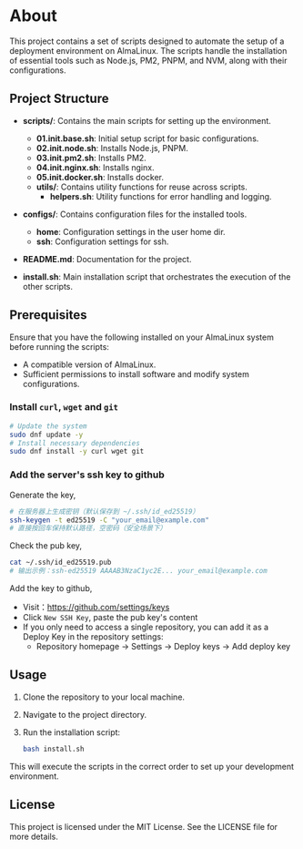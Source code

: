 # About

This project contains a set of scripts designed to automate the setup of a deployment environment on AlmaLinux. The scripts handle the installation of essential tools such as Node.js, PM2, PNPM, and NVM, along with their configurations.

## Project Structure

- **scripts/**: Contains the main scripts for setting up the environment.
  - **01.init.base.sh**: Initial setup script for basic configurations.
  - **02.init.node.sh**: Installs Node.js, PNPM.
  - **03.init.pm2.sh**: Installs PM2.
  - **04.init.nginx.sh**: Installs nginx.
  - **05.init.docker.sh**: Installs docker.
  - **utils/**: Contains utility functions for reuse across scripts.
    - **helpers.sh**: Utility functions for error handling and logging.
  
- **configs/**: Contains configuration files for the installed tools.
  - **home**: Configuration settings in the user home dir.
  - **ssh**: Configuration settings for ssh.

- **README.md**: Documentation for the project.

- **install.sh**: Main installation script that orchestrates the execution of the other scripts.

## Prerequisites

Ensure that you have the following installed on your AlmaLinux system before running the scripts:

- A compatible version of AlmaLinux.
- Sufficient permissions to install software and modify system configurations.

### Install `curl`, `wget` and `git`

```sh
# Update the system
sudo dnf update -y
# Install necessary dependencies
sudo dnf install -y curl wget git
```

### Add the server's ssh key to github

Generate the key,

```sh
# 在服务器上生成密钥（默认保存到 ~/.ssh/id_ed25519）
ssh-keygen -t ed25519 -C "your_email@example.com"
# 直接按回车保持默认路径，空密码（安全场景下）
```

Check the pub key,

```sh
cat ~/.ssh/id_ed25519.pub
# 输出示例：ssh-ed25519 AAAAB3NzaC1yc2E... your_email@example.com
```

Add the key to github,

- Visit：https://github.com/settings/keys
- Click `New SSH Key`, paste the pub key's content
- If you only need to access a single repository, you can add it as a Deploy Key in the repository settings:
  - Repository homepage → Settings → Deploy keys → Add deploy key


## Usage

1. Clone the repository to your local machine.
2. Navigate to the project directory.
3. Run the installation script:

   ```bash
   bash install.sh
   ```

This will execute the scripts in the correct order to set up your development environment.

## License

This project is licensed under the MIT License. See the LICENSE file for more details.
